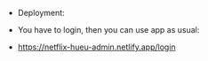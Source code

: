 * Deployment: 
- You have to login, then you can use app as usual: 
* https://netflix-hueu-admin.netlify.app/login
